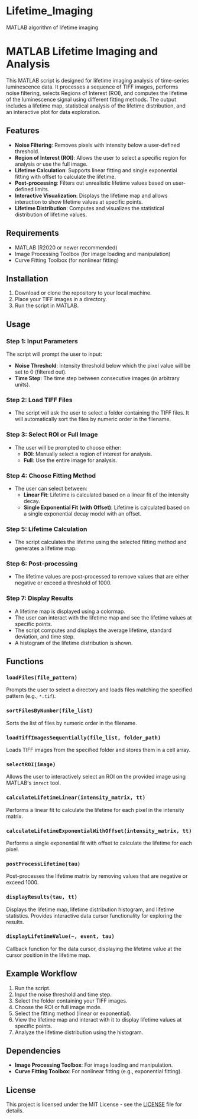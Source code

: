 # Lifetime_Imaging
MATLAB algorithm of lifetime imaging

# MATLAB Lifetime Imaging and Analysis

This MATLAB script is designed for lifetime imaging analysis of time-series luminescence data. It processes a sequence of TIFF images, performs noise filtering, selects Regions of Interest (ROI), and computes the lifetime of the luminescence signal using different fitting methods. The output includes a lifetime map, statistical analysis of the lifetime distribution, and an interactive plot for data exploration.

## Features
- **Noise Filtering**: Removes pixels with intensity below a user-defined threshold.
- **Region of Interest (ROI)**: Allows the user to select a specific region for analysis or use the full image.
- **Lifetime Calculation**: Supports linear fitting and single exponential fitting with offset to calculate the lifetime.
- **Post-processing**: Filters out unrealistic lifetime values based on user-defined limits.
- **Interactive Visualization**: Displays the lifetime map and allows interaction to show lifetime values at specific points.
- **Lifetime Distribution**: Computes and visualizes the statistical distribution of lifetime values.

## Requirements
- MATLAB (R2020 or newer recommended)
- Image Processing Toolbox (for image loading and manipulation)
- Curve Fitting Toolbox (for nonlinear fitting)

## Installation
1. Download or clone the repository to your local machine.
2. Place your TIFF images in a directory.
3. Run the script in MATLAB.

## Usage
### Step 1: Input Parameters
The script will prompt the user to input:
- **Noise Threshold**: Intensity threshold below which the pixel value will be set to 0 (filtered out).
- **Time Step**: The time step between consecutive images (in arbitrary units).

### Step 2: Load TIFF Files
- The script will ask the user to select a folder containing the TIFF files. It will automatically sort the files by numeric order in the filename.

### Step 3: Select ROI or Full Image
- The user will be prompted to choose either:
  - **ROI**: Manually select a region of interest for analysis.
  - **Full**: Use the entire image for analysis.

### Step 4: Choose Fitting Method
- The user can select between:
  - **Linear Fit**: Lifetime is calculated based on a linear fit of the intensity decay.
  - **Single Exponential Fit (with Offset)**: Lifetime is calculated based on a single exponential decay model with an offset.

### Step 5: Lifetime Calculation
- The script calculates the lifetime using the selected fitting method and generates a lifetime map.

### Step 6: Post-processing
- The lifetime values are post-processed to remove values that are either negative or exceed a threshold of 1000.

### Step 7: Display Results
- A lifetime map is displayed using a colormap.
- The user can interact with the lifetime map and see the lifetime values at specific points.
- The script computes and displays the average lifetime, standard deviation, and time step.
- A histogram of the lifetime distribution is shown.

## Functions
### `loadFiles(file_pattern)`
Prompts the user to select a directory and loads files matching the specified pattern (e.g., `*.tif`).

### `sortFilesByNumber(file_list)`
Sorts the list of files by numeric order in the filename.

### `loadTiffImagesSequentially(file_list, folder_path)`
Loads TIFF images from the specified folder and stores them in a cell array.

### `selectROI(image)`
Allows the user to interactively select an ROI on the provided image using MATLAB's `imrect` tool.

### `calculateLifetimeLinear(intensity_matrix, tt)`
Performs a linear fit to calculate the lifetime for each pixel in the intensity matrix.

### `calculateLifetimeExponentialWithOffset(intensity_matrix, tt)`
Performs a single exponential fit with offset to calculate the lifetime for each pixel.

### `postProcessLifetime(tau)`
Post-processes the lifetime matrix by removing values that are negative or exceed 1000.

### `displayResults(tau, tt)`
Displays the lifetime map, lifetime distribution histogram, and lifetime statistics. Provides interactive data cursor functionality for exploring the results.

### `displayLifetimeValue(~, event, tau)`
Callback function for the data cursor, displaying the lifetime value at the cursor position in the lifetime map.

## Example Workflow
1. Run the script.
2. Input the noise threshold and time step.
3. Select the folder containing your TIFF images.
4. Choose the ROI or full image mode.
5. Select the fitting method (linear or exponential).
6. View the lifetime map and interact with it to display lifetime values at specific points.
7. Analyze the lifetime distribution using the histogram.

## Dependencies
- **Image Processing Toolbox**: For image loading and manipulation.
- **Curve Fitting Toolbox**: For nonlinear fitting (e.g., exponential fitting).

## License
This project is licensed under the MIT License - see the [LICENSE](LICENSE) file for details.
